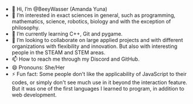 - 👋 Hi, I’m @BeeyWasser (Amanda Yuna)
- 👀 I’m interested in exact sciences in general, such as programming, mathematics, science, robotics, biology and with the exception of philosophy.
- 🌱 I’m currently learning C++, Git and pygame.
- 💞️ I’m looking to collaborate on large applied projects and with different organizations with flexibility and innovation. But also with interesting people in the STEAM and STEM areas.
- 📫 How to reach me through my Discord and GitHub.
- 😄 Pronouns: She/Her
- ⚡ Fun fact: Some people don't like the applicability of JavaScript to their codes, or simply don't see much use in it beyond the interaction feature. But it was one of the first languages ​​I learned to program, in addition to web development.

<!---
BeeyWasser/BeeyWasser is a ✨ special ✨ repository because its `README.md` (this file) appears on your GitHub profile.
You can click the Preview link to take a look at your changes.
--->
